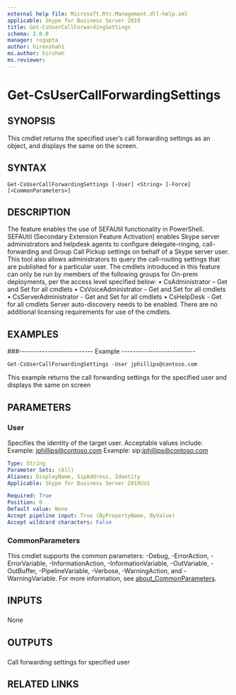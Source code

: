 ```yaml
---
external help file: Microsoft.Rtc.Management.dll-help.xml
applicable: Skype for Business Server 2019
title: Get-CsUserCallForwardingSettings
schema: 2.0.0
manager: rogupta
author: hirenshah1
ms.author: hirshah
ms.reviewer:
---
```


# Get-CsUserCallForwardingSettings

## SYNOPSIS
This cmdlet returns the specified user’s call forwarding settings as an object, and displays the same on the screen.

## SYNTAX

```
Get-CsUserCallForwardingSettings [-User] <String> [-Force] [<CommonParameters>]
```

## DESCRIPTION
The feature enables the use of SEFAUtil functionality in PowerShell. SEFAUtil (Secondary Extension Feature Activation) enables Skype server administrators and helpdesk agents to configure delegate-ringing, call-forwarding and Group Call Pickup settings on behalf of a Skype server user. This tool also allows administrators to query the call-routing settings that are published for a particular user.
The cmdlets introduced in this feature can only be run by members of the following groups for On-prem deployments, per the access level specified below:
•	CsAdministrator – Get and Set for all cmdlets
•	CsVoiceAdministrator - Get and Set for all cmdlets
•	CsServerAdministrator - Get and Set for all cmdlets
•	CsHelpDesk - Get for all cmdlets
Server auto-discovery needs to be enabled. There are no additional licensing requirements for use of the cmdlets.

## EXAMPLES

###-------------------------- Example --------------------------
```
Get-CsUserCallForwardingSettings -User jphillips@contoso.com
```
This example returns the call forwarding settings for the specified user and displays the same on screen

## PARAMETERS

### User
Specifies the identity of the target user.
Acceptable values include:
Example: jphillips@contoso.com
Example: sip:jphillips@contoso.com

```yaml
Type: String
Parameter Sets: (All)
Aliases: DisplayName, SipAddress, Identity
Applicable: Skype for Business Server 2019CU1

Required: True
Position: 0
Default value: None
Accept pipeline input: True (ByPropertyName, ByValue)
Accept wildcard characters: False
```

### CommonParameters
This cmdlet supports the common parameters: -Debug, -ErrorAction, -ErrorVariable, -InformationAction, -InformationVariable, -OutVariable, -OutBuffer, -PipelineVariable, -Verbose, -WarningAction, and -WarningVariable. For more information, see [about_CommonParameters](https://go.microsoft.com/fwlink/?LinkID=113216).

## INPUTS

###
None

## OUTPUTS

###
Call forwarding settings for specified user

## RELATED LINKS
